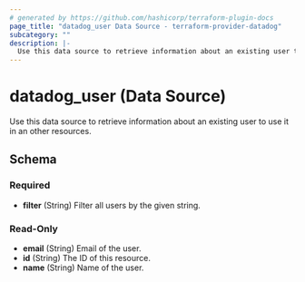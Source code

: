 ```yaml
---
# generated by https://github.com/hashicorp/terraform-plugin-docs
page_title: "datadog_user Data Source - terraform-provider-datadog"
subcategory: ""
description: |-
  Use this data source to retrieve information about an existing user to use it in an other resources.
---
```


# datadog_user (Data Source)

Use this data source to retrieve information about an existing user to use it in an other resources.



<!-- schema generated by tfplugindocs -->
## Schema

### Required

- **filter** (String) Filter all users by the given string.

### Read-Only

- **email** (String) Email of the user.
- **id** (String) The ID of this resource.
- **name** (String) Name of the user.



